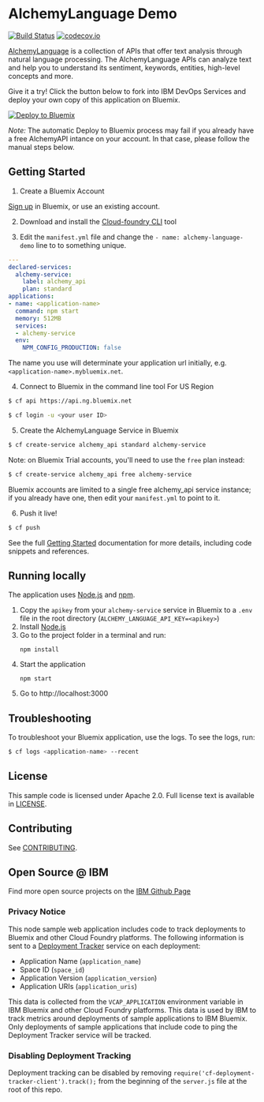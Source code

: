 # AlchemyLanguage Demo
[![Build Status](https://travis-ci.org/watson-developer-cloud/alchemylanguage-nodejs.svg?branch=master)](http://travis-ci.org/watson-developer-cloud/alchemylanguage-nodejs)
[![codecov.io](https://codecov.io/github/watson-developer-cloud/alchemylanguage-nodejs/coverage.svg?branch=master)](https://codecov.io/github/watson-developer-cloud/alchemylanguage-nodejs?branch=master)

[AlchemyLanguage][service_url] is a collection of APIs that offer text analysis through natural language processing. The AlchemyLanguage APIs can analyze text and help you to understand its sentiment, keywords, entities, high-level concepts and more.

Give it a try! Click the button below to fork into IBM DevOps Services and deploy your own copy of this application on Bluemix.

[![Deploy to Bluemix](https://bluemix.net/deploy/button.png)](https://bluemix.net/deploy?repository=https://github.com/watson-developer-cloud/alchemylanguage-nodejs)

*Note:* The automatic Deploy to Bluemix process may fail if you already have a free AlchemyAPI intance on your account. In that case, please follow the manual steps below.

## Getting Started

1. Create a Bluemix Account

  [Sign up][sign_up] in Bluemix, or use an existing account.

2. Download and install the [Cloud-foundry CLI][cloud_foundry] tool

3. Edit the `manifest.yml` file and change the `- name: alchemy-language-demo` line to to something unique.
  ```yml
  ---
  declared-services:
    alchemy-service:
      label: alchemy_api
      plan: standard
  applications:
  - name: <application-name>
    command: npm start
    memory: 512MB
    services:
    - alchemy-service
    env:
      NPM_CONFIG_PRODUCTION: false
  ```
  The name you use will determinate your application url initially, e.g. `<application-name>.mybluemix.net`.

4. Connect to Bluemix in the command line tool
  For US Region
  ```sh
  $ cf api https://api.ng.bluemix.net
  ```

  ```sh
  $ cf login -u <your user ID>
  ```

5. Create the AlchemyLanguage Service in Bluemix

  ```sh
  $ cf create-service alchemy_api standard alchemy-service
  ```
  
  Note: on Bluemix Trial accounts, you'll need to use the `free` plan instead:
  
  ```sh
  $ cf create-service alchemy_api free alchemy-service
  ```
  
  Bluemix accounts are limited to a single free alchemy_api service instance; if you already have one, then edit your `manifest.yml` to point to it.

6. Push it live!

  ```sh
  $ cf push
  ```

See the full [Getting Started][getting_started] documentation for more details, including code snippets and references.

## Running locally

  The application uses [Node.js](http://nodejs.org/) and [npm](https://www.npmjs.com/).

1. Copy the `apikey` from your `alchemy-service` service in Bluemix to a  `.env` file in the root directory (`ALCHEMY_LANGUAGE_API_KEY=<apikey>`)
2. Install [Node.js](http://nodejs.org/)
3. Go to the project folder in a terminal and run:
    ```
    npm install
    ```
4. Start the application
    ```
    npm start
    ```
6. Go to http://localhost:3000

## Troubleshooting

To troubleshoot your Bluemix application, use the logs. To see the logs, run:

  ```sh
  $ cf logs <application-name> --recent
  ```

## License

  This sample code is licensed under Apache 2.0. Full license text is available in [LICENSE](LICENSE).

## Contributing

  See [CONTRIBUTING](.github/CONTRIBUTING.md).

## Open Source @ IBM

  Find more open source projects on the [IBM Github Page](http://ibm.github.io/)

### Privacy Notice

This node sample web application includes code to track deployments to Bluemix and other Cloud Foundry platforms. The following information is sent to a [Deployment Tracker][deploy_track_url] service on each deployment:

* Application Name (`application_name`)
* Space ID (`space_id`)
* Application Version (`application_version`)
* Application URIs (`application_uris`)

This data is collected from the `VCAP_APPLICATION` environment variable in IBM Bluemix and other Cloud Foundry platforms. This data is used by IBM to track metrics around deployments of sample applications to IBM Bluemix. Only deployments of sample applications that include code to ping the Deployment Tracker service will be tracked.

### Disabling Deployment Tracking

Deployment tracking can be disabled by removing `require('cf-deployment-tracker-client').track();` from the beginning of the `server.js` file at the root of this repo.

[deploy_track_url]: https://github.com/cloudant-labs/deployment-tracker
[service_url]: http://www.ibm.com/smarterplanet/us/en/ibmwatson/developercloud/alchemy-language.html
[cloud_foundry]: https://github.com/cloudfoundry/cli
[getting_started]: http://www.ibm.com/smarterplanet/us/en/ibmwatson/developercloud/doc/getting_started/
[sign_up]: https://console.ng.bluemix.net/registration/
